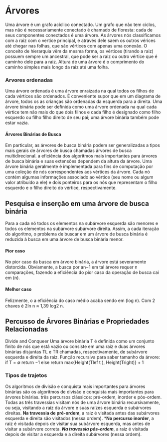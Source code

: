 # Árvores
Uma árvore é um grafo acíclico conectado. Um grafo que não tem ciclos, mas não é necessariamente conectado é chamado de floresta: cada de seus componentes conectados é uma árvore.
As árvores nós classificamos com a raiz com o vertice principal, e através dele saem os outros vérices até chegar nas folhas, que são vértices com apenas uma conexão.
O  conceito de hierarquia vêm da mesma forma, os vértices (tirando a raiz) possuem sempre um ancestral, que pode ser a raiz ou outro vértice que é caminho dele para a raiz.
Altura de uma árvore é o comprimento do caminho simples mais longo da raiz até uma folha.
### Arvores ordenadas
Uma árvore ordenada é uma árvore enraizada na qual todos os filhos de cada vértices são ordenados. É conveniente supor que em um diagrama de árvore, todos os as crianças são ordenadas da esquerda para a direita.
Uma árvore binária pode ser definida como uma árvore ordenada na qual cada vértice tem não mais do que dois filhos e cada filho é designado como filho esquerdo ou filho filho direito de seu pai; uma árvore binária também pode estar vazia.
#### Árvores Binárias de Busca
Em particular, as árvores de busca binária podem ser generalizadas a tipos mais gerais de árvores de busca chamadas árvores de busca multidirecional.
a eficiência dos algoritmos mais importantes para árvores de busca binária e suas extensões dependem da altura da árvore.
Uma árvore binária geralmente é implementada para fins de computação por uma coleção de nós correspondentes aos vértices da árvore. Cada nó contém algumas informações associado ao vértice (seu nome ou algum valor atribuído a ele) e dois ponteiros para os nós que representam o filho esquerdo e o filho direito do vértice, respectivamente.
## Pesquisa e inserção em uma árvore de busca binária
Para a cada nó todos os elementos na subárvore esquerda são menores e todos os elementos na subárvore subárvore direita. Assim, a cada iteração do algoritmo, o problema de buscar em um árvore de busca binária é reduzida à busca em uma árvore de busca binária menor.
#### Pior caso
No pior caso da busca em árvore binária, a árvore está severamente distorcida. Obviamente, a busca por an−1 em tal árvore requer n comparações, fazendo a eficiência do pior caso da operação de busca cai em (n).
#### Melhor caso
Felizmente, o a eficiência do caso médio acaba sendo em (log n). Com 2 chaves é 2ln n ≈ 1,39 log2 n.
## Percusso de Árvores Binárias e Propriedades Relacionadas
Divide and Conqueer
Uma árvore binária T é definida como um conjunto finito de nós que está vazio ou consiste em uma raiz e duas árvores binárias disjuntas TL e TR chamadas, respectivamente, de subárvore esquerda e direita da raiz.
Função recursiva para saber tamanho da árvore: 
if T = ∅ return −1
else return max{Height(Tlef t ), Height(Tright)} + 1
### Tipos de trajetos
Os algoritmos de divisão e conquista mais importantes para árvores binárias são os algoritmos de divisão e conquista mais importantes para árvores binárias. três percursos clássicos: pré-ordem, inorder e pós-ordem.
Todas as três travessias visitam nós de uma árvore binária recursivamente, ou seja, visitando a raiz da árvore e suas raízes esquerda e subárvores direitas.
**Na travessia de pré-ordem**, a raiz é visitada antes das subárvores esquerda e direita são visitados (nessa ordem).
***No percurso inorder**, a raiz é visitada depois de visitar sua subárvore esquerda, mas antes de visitar a subárvore correta.
***Na travessia pós-ordem***, a raiz é visitada depois de visitar a esquerda e a direita subárvores (nessa ordem).
